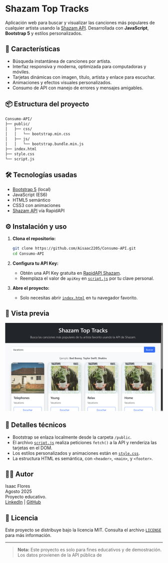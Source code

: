# Shazam Top Tracks

Aplicación web para buscar y visualizar las canciones más populares de cualquier artista usando la [Shazam API](https://rapidapi.com/apidojo/api/shazam). Desarrollada con **JavaScript**, **Bootstrap 5** y estilos personalizados.

## 🚀 Características

- Búsqueda instantánea de canciones por artista.
- Interfaz responsiva y moderna, optimizada para computadoras y móviles.
- Tarjetas dinámicas con imagen, título, artista y enlace para escuchar.
- Animaciones y efectos visuales personalizados.
- Consumo de API con manejo de errores y mensajes amigables.

## 📦 Estructura del proyecto

```
Consumo-API/
├── public/
│   ├── css/
│   │   └── bootstrap.min.css
│   ├── js/
│   │   └── bootstrap.bundle.min.js
├── index.html
├── style.css
└── script.js
```

## 🛠️ Tecnologías usadas

- [Bootstrap 5](https://getbootstrap.com/) (local)
- JavaScript (ES6)
- HTML5 semántico
- CSS3 con animaciones
- [Shazam API](https://rapidapi.com/apidojo/api/shazam) vía RapidAPI

## ⚙️ Instalación y uso

1. **Clona el repositorio:**
   ```sh
   git clone https://github.com/Aisaac2205/Consumo-API.git
   cd Consumo-API
   ```

2. **Configura tu API Key:**
   - Obtén una API Key gratuita en [RapidAPI Shazam](https://rapidapi.com/apidojo/api/shazam).
   - Reemplaza el valor de `apiKey` en [`script.js`](script.js) por tu clave personal.

3. **Abre el proyecto:**
   - Solo necesitas abrir [`index.html`](index.html) en tu navegador favorito.

## 📱 Vista previa

![Demo Shazam Top Tracks](./consumo-api/demo.png)

## 📝 Detalles técnicos

- Bootstrap se enlaza localmente desde la carpeta `/public`.
- El archivo [`script.js`](script.js) realiza peticiones `fetch()` a la API y renderiza las tarjetas en el DOM.
- Los estilos personalizados y animaciones están en [`style.css`](style.css).
- La estructura HTML es semántica, con `<header>`, `<main>`, y `<footer>`.

## 🧑‍💻 Autor

Isaac Flores  
Agosto 2025  
Proyecto educativo.  
[LinkedIn](https://www.linkedin.com/in/tu-usuario) | [GitHub](https://github.com/Aisaac2205)

## 📄 Licencia

Este proyecto se distribuye bajo la licencia MIT. Consulta el archivo [`LICENSE`](LICENSE) para más información.

---

> **Nota:** Este proyecto es solo para fines educativos y de demostración. Los datos provienen de la API pública de
